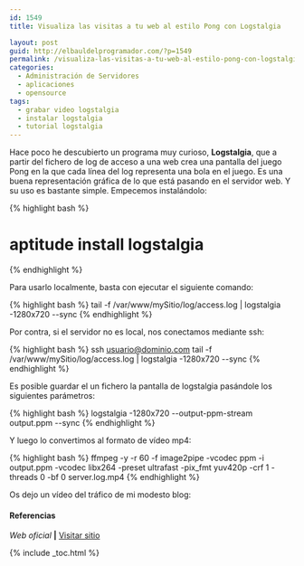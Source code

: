 ```yaml
---
id: 1549
title: Visualiza las visitas a tu web al estilo Pong con Logstalgia

layout: post
guid: http://elbauldelprogramador.com/?p=1549
permalink: /visualiza-las-visitas-a-tu-web-al-estilo-pong-con-logstalgia/
categories:
  - Administración de Servidores
  - aplicaciones
  - opensource
tags:
  - grabar video logstalgia
  - instalar logstalgia
  - tutorial logstalgia
---
```

Hace poco he descubierto un programa muy curioso, **Logstalgia**, que a partir del fichero de log de acceso a una web crea una pantalla del juego Pong en la que cada línea del log representa una bola en el juego. Es una buena representación gráfica de lo que está pasando en el servidor web. Y su uso es bastante simple. Empecemos instalándolo:

{% highlight bash %}
# aptitude install logstalgia
{% endhighlight %}

Para usarlo localmente, basta con ejecutar el siguiente comando:  

{% highlight bash %}
tail -f /var/www/mySitio/log/access.log | logstalgia -1280x720 --sync
{% endhighlight %}

Por contra, si el servidor no es local, nos conectamos mediante ssh:

{% highlight bash %}
ssh usuario@dominio.com tail -f /var/www/mySitio/log/access.log | logstalgia -1280x720 --sync
{% endhighlight %}

Es posible guardar el un fichero la pantalla de logstalgia pasándole los siguientes parámetros:

{% highlight bash %}
logstalgia -1280x720 --output-ppm-stream output.ppm --sync
{% endhighlight %}

Y luego lo convertimos al formato de vídeo mp4:

{% highlight bash %}
ffmpeg -y -r 60 -f image2pipe -vcodec ppm -i output.ppm -vcodec libx264 -preset ultrafast -pix_fmt yuv420p -crf 1 -threads 0 -bf 0 server.log.mp4
{% endhighlight %}

Os dejo un vídeo del tráfico de mi modesto blog:

<span class='embed-youtube' style='text-align:center; display: block;'></span>

#### Referencias

*Web oficial* **|** <a href="https://code.google.com/p/logstalgia/" target="_blank">Visitar sitio</a>


{% include _toc.html %}
